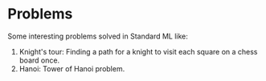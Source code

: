 # Problems
Some interesting problems solved in Standard ML like:
1. Knight's tour: Finding a path for a knight to visit each square on a chess board once.
2. Hanoi: Tower of Hanoi problem.
